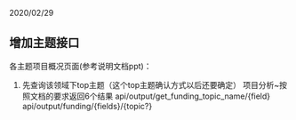 2020/02/29
## 增加主题接口
各主题项目概况页面(参考说明文档ppt)：
1. 先查询该领域下top主题（这个top主题确认方式以后还要确定）
项目分析~按照文档的要求返回6个结果
api/output/get_funding_topic_name/{field}
api/output/funding/{fields}/{topic?}








